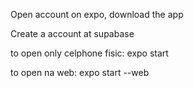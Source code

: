 Open account on expo, download the app

Create a account at supabase

to open only celphone fisic: expo start

to open na web: expo start --web

<!--
expo updategit 
link do video: https://www.youtube.com/watch?v=2ICOVstF6rU
tem que:
  eas login (logar)
    depois
  eas update --branch preview --message "Scale of Strongest beer not work yet"





tutotial supabase:
https://www.youtube.com/watch?v=_uIslLPirw0

backend and database
https://app.supabase.com/project/ppihnndftvaibkwoaich/api?resource=Beer




This is to build a APK im EXPO
eas build -p android --profile preview



autentication supabase simples
https://www.youtube.com/watch?v=Ow_Uzedfohk&t=478s
 -->
